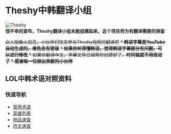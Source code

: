 # Theshy中韩翻译小组

![Theshy](https://github.com/J1uT0ng/Theshy-translate-group/blob/master/images/Theshy.jpg)  
**很不幸的宣布，Theshy翻译小组未能组建起来，这个项目将为有翻译需要的保留**

~~众人拾柴火焰高，小伙伴们快来参与Theshy视频的翻译吧~~ 
~~* **韩语字幕是YouTube自动生成的，难免会有错误**~~ 
~~* **如果你听得懂韩语，觉得韩语字幕部分有问题，可以进行修改**~~ 
~~* 如果你翻译中文，字幕文件已经帮你创建好了，**时间轴就不用改动了**~~ 
~~* **感谢每一位做出贡献的小伙伴**~~ 

## LOL中韩术语对照资料

### 快速导航
* [常用术语](lolglossary.md)
* [英雄列表](champions.md)  
* [物品速查](items.md)  
* [符文速查](runes.md) 


